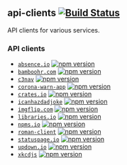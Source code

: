 ## api-clients [![Build Status](https://github.com/ffflorian/api-clients/workflows/Build/badge.svg)](https://github.com/ffflorian/api-clients/actions/)

API clients for various services.

### API clients

- [`absence.io`](./packages/absence.io/) [![npm version](https://img.shields.io/npm/v/absence.io.svg)](https://www.npmjs.com/package/absence.io)
- [`bamboohr.com`](./packages/bamboohr.com/) [![npm version](https://img.shields.io/npm/v/bamboohr.com.svg)](https://www.npmjs.com/package/bamboohr.com)
- [`c3nav`](./packages/c3nav/) [![npm version](https://img.shields.io/npm/v/c3nav.svg)](https://www.npmjs.com/package/c3nav)
- [`corona-warn-app`](./packages/corona-warn-app/) [![npm version](https://img.shields.io/npm/v/corona-warn-app.svg)](https://www.npmjs.com/package/corona-warn-app)
- [`crates.io`](./packages/crates.io/) [![npm version](https://img.shields.io/npm/v/crates.io.svg)](https://www.npmjs.com/package/crates.io)
- [`icanhazdadjoke`](./packages/icanhazdadjoke/) [![npm version](https://img.shields.io/npm/v/@ffflorian/icanhazdadjoke.svg)](https://www.npmjs.com/package/@ffflorian/icanhazdadjoke)
- [`imgflip.com`](./packages/imgflip.com/) [![npm version](https://img.shields.io/npm/v/imgflip.com.svg)](https://www.npmjs.com/package/imgflip.com)
- [`libraries.io`](./packages/libraries.io/) [![npm version](https://img.shields.io/npm/v/libraries.io.svg)](https://www.npmjs.com/package/libraries.io)
- [`npms.io`](./packages/npms.io/) [![npm version](https://img.shields.io/npm/v/npms.io.svg)](https://www.npmjs.com/package/npms.io)
- [`roman-client`](./packages/roman-client/) [![npm version](https://img.shields.io/npm/v/roman-client.svg)](https://www.npmjs.com/package/roman-client)
- [`statuspage.io`](./packages/statuspage.io/) [![npm version](https://img.shields.io/npm/v/statuspage.io.svg)](https://www.npmjs.com/package/statuspage.io)
- [`updown.io`](./packages/updown.io/) [![npm version](https://img.shields.io/npm/v/updown.io.svg)](https://www.npmjs.com/package/updown.io)
- [`xkcdjs`](./packages/xkcdjs/) [![npm version](https://img.shields.io/npm/v/@ffflorian/xkcdjs.svg)](https://www.npmjs.com/package/@ffflorian/xkcdjs)
